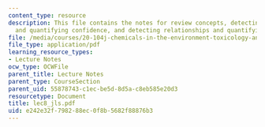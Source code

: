 ```yaml
---
content_type: resource
description: This file contains the notes for review concepts, detecting differences
  and quantifying confidence, and detecting relationships and quantifying confidence.
file: /media/courses/20-104j-chemicals-in-the-environment-toxicology-and-public-health-be-104j-spring-2005/e242e32f798288ec0f8b5682f88876b3_lec8_jls.pdf
file_type: application/pdf
learning_resource_types:
- Lecture Notes
ocw_type: OCWFile
parent_title: Lecture Notes
parent_type: CourseSection
parent_uid: 55878743-c1ec-be5d-8d5a-c8eb585e20d3
resourcetype: Document
title: lec8_jls.pdf
uid: e242e32f-7982-88ec-0f8b-5682f88876b3
---
```

